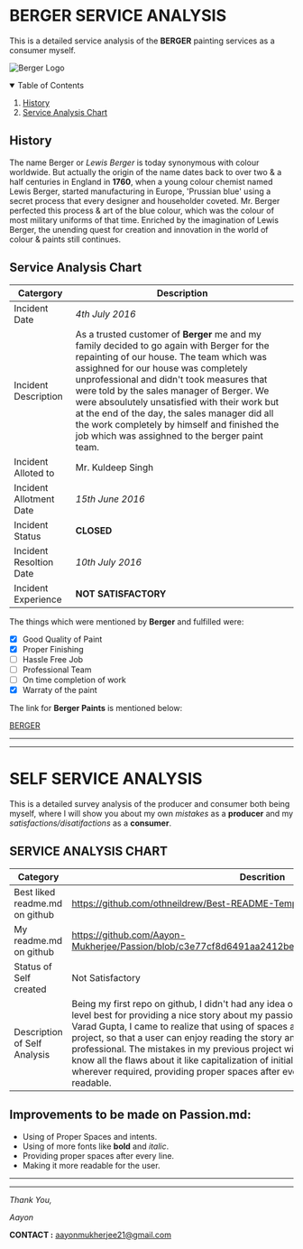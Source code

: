 # BERGER SERVICE ANALYSIS

This is a detailed service analysis of the **BERGER** painting services as a consumer myself.

![Berger Logo](https://seekvectorlogo.net/wp-content/uploads/2018/12/berger-paints-vector-logo.png)

<details open="open">
  <summary>Table of Contents</summary>
  <ol>
    <li>
    <a href="#History">History</a>
    </li>
    <li>
    <a href="#Service Analysis Chart">Service Analysis Chart</a>
  </ol>  
</details>

## History
The name Berger or *Lewis Berger* is today synonymous with colour worldwide. But actually the origin of the name dates back to over two & a half centuries in England in **1760**, when a young colour chemist named Lewis Berger, started manufacturing in Europe, 'Prussian blue' using a secret process that every designer and householder coveted. Mr. Berger perfected this process & art of the blue colour, which was the colour of most military uniforms of that time. Enriched by the imagination of Lewis Berger, the unending quest for creation and innovation in the world of colour & paints still continues.

## Service Analysis Chart


<!-- Tables -->
|Catergory |Description |
|----------|-------------|
|Incident Date |*4th July 2016*|
|Incident Description |As a trusted customer of **Berger** me and my family decided to go again with Berger for the repainting of our house. The team which was assighned for our house was completely unprofessional and didn't took measures that were told by the sales manager of Berger. We were absoulutely unsatisfied with their work but at the end of the day, the sales manager did all the work completely by himself and finished the job which was assighned to the berger paint team.|
|Incident Alloted to |Mr. Kuldeep Singh|
|Incident Allotment Date |*15th June 2016*| 
|Incident Status |**CLOSED**|
|Incident Resoltion Date |*10th July 2016*|
|Incident Experience| **NOT SATISFACTORY**|



The things which were mentioned by **Berger** and fulfilled were:

* [x] Good Quality of Paint
* [x] Proper Finishing
* [ ] Hassle Free Job
* [ ] Professional Team
* [ ] On time completion of work
* [x] Warraty of the paint

The link for **Berger Paints** is mentioned below:

[BERGER](https://www.bergerpaints.com/)

---
---

# SELF SERVICE ANALYSIS


This is a detailed survey analysis of the producer and consumer both being myself, where I will show you about my own *mistakes* as a **producer** and my *satisfactions/disatifactions* as a **consumer**.

## SERVICE ANALYSIS CHART
|Category |Descrition|
|---|---|
|Best liked readme.md on github |https://github.com/othneildrew/Best-README-Template#readme|
|My readme.md on github |https://github.com/Aayon-Mukherjee/Passion/blob/c3e77cf8d6491aa2412bea7388a58cd152aec097/Passion.md
|Status of Self created |Not Satisfactory|
|Description of Self Analysis | Being my first repo on github, I didn't had any idea or experience in the field. I tried my level best for providing a nice story about my passion but after the guidance of my sir Mr. Varad Gupta, I came to realize that using of spaces and indentation plays a vital role in a project, so that a user can enjoy reading the story and also it makes it look more professional. The mistakes in my previous project will not be repeated again as I came to know all the flaws about it like capitalization of initial letters, using **bold** and *italic* fonts wherever required, providing proper spaces after every line and making the text more readable.

## **Improvements to be made on Passion.md:**

* Using of Proper Spaces and intents.
* Using of more fonts like **bold** and *italic*.
* Providing proper spaces after every line.
* Making it more readable for the user.
  
---
---
*Thank You,*

*Aayon*

**CONTACT :**  aayonmukherjee21@gmail.com
